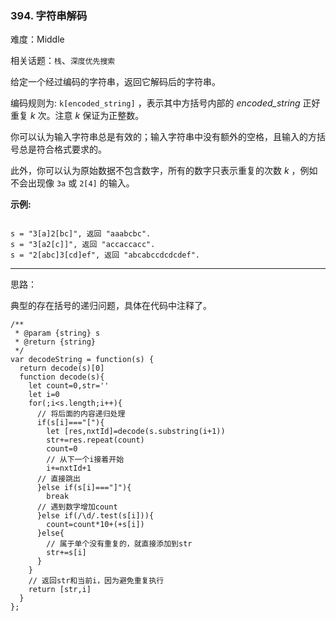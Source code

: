 ### 394. 字符串解码

难度：Middle

相关话题：`栈`、`深度优先搜索`

给定一个经过编码的字符串，返回它解码后的字符串。



编码规则为:  `k[encoded_string]` ，表示其中方括号内部的 *encoded_string*  正好重复 *k*  次。注意 *k*  保证为正整数。



你可以认为输入字符串总是有效的；输入字符串中没有额外的空格，且输入的方括号总是符合格式要求的。



此外，你可以认为原始数据不包含数字，所有的数字只表示重复的次数 *k*  ，例如不会出现像 `3a` 或 `2[4]` 的输入。



**示例:** 



```

s = "3[a]2[bc]", 返回 "aaabcbc".
s = "3[a2[c]]", 返回 "accaccacc".
s = "2[abc]3[cd]ef", 返回 "abcabccdcdcdef".
```



-----

思路：

典型的存在括号的递归问题，具体在代码中注释了。
```
/**
 * @param {string} s
 * @return {string}
 */
var decodeString = function(s) {
  return decode(s)[0]
  function decode(s){
    let count=0,str=''
    let i=0
    for(;i<s.length;i++){
      // 将后面的内容递归处理
      if(s[i]==="["){
        let [res,nxtId]=decode(s.substring(i+1))
        str+=res.repeat(count)
        count=0
        // 从下一个i接着开始
        i+=nxtId+1
      // 直接跳出
      }else if(s[i]==="]"){
        break
      // 遇到数字增加count
      }else if(/\d/.test(s[i])){
        count=count*10+(+s[i])
      }else{
        // 属于单个没有重复的，就直接添加到str
        str+=s[i]
      }
    }
    // 返回str和当前i，因为避免重复执行
    return [str,i]
  }
};
```

